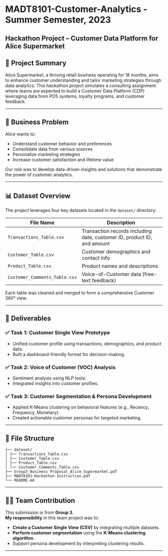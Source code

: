 # MADT8101-Customer-Analytics - Summer Semester, 2023

**Hackathon Project – Customer Data Platform for Alice Supermarket**  
---

## 🧠 Project Summary

Alice Supermarket, a thriving retail business operating for 18 months, aims to enhance customer understanding and tailor marketing strategies through data analytics. This hackathon project simulates a consulting assignment where teams are expected to build a Customer Data Platform (CDP) leveraging data from POS systems, loyalty programs, and customer feedback.

---

## 💼 Business Problem

Alice wants to:
- Understand customer behavior and preferences
- Consolidate data from various sources
- Personalize marketing strategies
- Increase customer satisfaction and lifetime value

Our role was to develop data-driven insights and solutions that demonstrate the power of customer analytics.

---

## 📊 Dataset Overview

The project leverages four key datasets located in the `dataset/` directory:

| File Name | Description |
|-----------|-------------|
| `Transactions_Table.csv` | Transaction records including date, customer ID, product ID, and amount |
| `Customer_Table.csv` | Customer demographics and contact info |
| `Product_Table.csv` | Product names and descriptions |
| `Customer_Comments_Table.csv` | Voice-of-Customer data (free-text feedback) |

Each table was cleaned and merged to form a comprehensive Customer 360° view.

---

## 📌 Deliverables

### ✅ Task 1: Customer Single View Prototype
- Unified customer profile using transactions, demographics, and product data.
- Built a dashboard-friendly format for decision-making.

### ✅ Task 2: Voice of Customer (VOC) Analysis
- Sentiment analysis using NLP tools.
- Integrated insights into customer profiles.

### ✅ Task 3: Customer Segmentation & Persona Development
- Applied K-Means clustering on behavioral features (e.g., Recency, Frequency, Monetary).
- Created actionable customer personas for targeted marketing.

---

## 📂 File Structure
```
├── dataset/
│ ├── Transactions_Table.csv
│ ├── Customer_Table.csv
│ ├── Product_Table.csv
│ └── Customer_Comments_Table.csv
├── Group3_Business Proposal_Alice_Supermarket.pdf
├── MADT8101-Hackathon-Instruction.pdf
└── README.md
```

---

## 👨‍💼 Team Contribution

This submission is from **Group 3**.  
**My responsibility** in this team project was to:
- **Create a Customer Single View (CSV)** by integrating multiple datasets.
- **Perform customer segmentation** using the **K-Means clustering algorithm**.
- Support persona development by interpreting clustering results.

---



